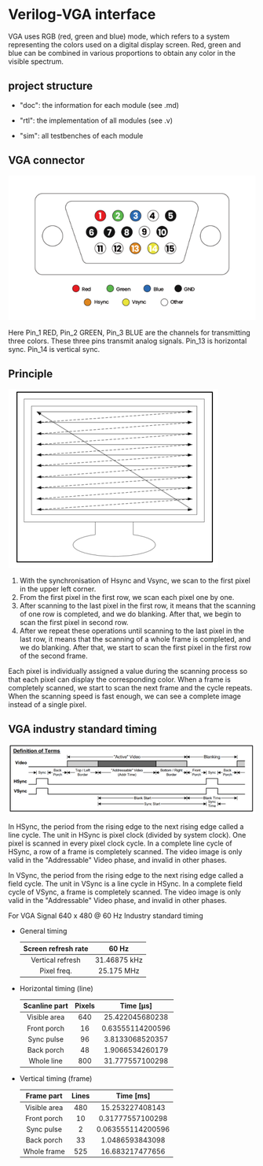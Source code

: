# Verilog-VGA interface

VGA uses RGB (red, green and blue) mode, which refers to a system representing the colors used on a digital display screen. Red, green and blue can be combined in various proportions to obtain any color in the visible spectrum.

## project structure
- "doc": the information for each module (see .md)

- "rtl": the implementation of all modules (see .v)

- "sim": all testbenches of each module

## VGA connector

![VGA-connector-port](https://github.com/KaihaoYuHW/Verilog_VGA/blob/main/doc/VGA-connector-port.png)

Here Pin_1 RED, Pin_2 GREEN, Pin_3 BLUE are the channels for transmitting three colors. These three pins transmit analog signals. Pin_13 is horizontal sync. Pin_14 is vertical sync. 

## Principle

![VGA scanning principle](https://github.com/KaihaoYuHW/Verilog_VGA/blob/main/doc/VGA%20scanning%20principle.png)

1. With the synchronisation of Hsync and Vsync, we scan to the first pixel in the upper left corner. 
2. From the first pixel in the first row, we scan each pixel one by one.
3. After scanning to the last pixel in the first row, it means that the scanning of one row is completed, and we do blanking. After that, we begin to scan the first pixel in second row.
4. After we repeat these operations until scanning to the last pixel in the last row, it means that the scanning of a whole frame is completed, and we do blanking. After that, we start to scan the first pixel in the first row of the second frame. 

Each pixel is individually assigned a value during the scanning process so that each pixel can display the corresponding color. When a frame is completely scanned, we start to scan the next frame and the cycle repeats. When the scanning speed is fast enough, we can see a complete image instead of a single pixel. 

## VGA industry standard timing

![VGA industry standard timing](https://github.com/KaihaoYuHW/Verilog_VGA/blob/main/doc/VGA%20industry%20standard%20timing.png)

In HSync, the period from the rising edge to the next rising edge called a line cycle. The unit in HSync is pixel clock (divided by system clock). One pixel is scanned in every pixel clock cycle. In a complete line cycle of HSync, a row of a frame is completely scanned. The video image is only valid in the "Addressable" Video phase, and invalid in other phases. 

In VSync, the period from the rising edge to the next rising edge called a field cycle. The unit in VSync is a line cycle in HSync. In a complete field cycle of VSync, a frame is completely scanned. The video image is only valid in the "Addressable" Video phase, and invalid in other phases. 

For VGA Signal 640 x 480 @ 60 Hz Industry standard timing

- General timing

  | Screen refresh rate |    60 Hz     |
  | :-----------------: | :----------: |
  |  Vertical refresh   | 31.46875 kHz |
  |     Pixel freq.     |  25.175 MHz  |

- Horizontal timing (line)

  | Scanline part | Pixels |    Time [µs]     |
  | :-----------: | :----: | :--------------: |
  | Visible area  |  640   | 25.422045680238  |
  |  Front porch  |   16   | 0.63555114200596 |
  |  Sync pulse   |   96   | 3.8133068520357  |
  |  Back porch   |   48   | 1.9066534260179  |
  |  Whole line   |  800   | 31.777557100298  |

- Vertical timing (frame)

  |  Frame part  | Lines |     Time [ms]     |
  | :----------: | :---: | :---------------: |
  | Visible area |  480  |  15.253227408143  |
  | Front porch  |  10   | 0.31777557100298  |
  |  Sync pulse  |   2   | 0.063555114200596 |
  |  Back porch  |  33   |  1.0486593843098  |
  | Whole frame  |  525  |  16.683217477656  |
